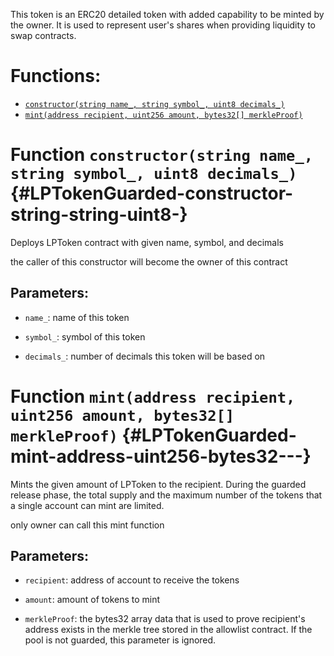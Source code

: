 This token is an ERC20 detailed token with added capability to be minted by the owner.
It is used to represent user's shares when providing liquidity to swap contracts.

# Functions:

- [`constructor(string name_, string symbol_, uint8 decimals_)`](#LPTokenGuarded-constructor-string-string-uint8-)
- [`mint(address recipient, uint256 amount, bytes32[] merkleProof)`](#LPTokenGuarded-mint-address-uint256-bytes32---)

# Function `constructor(string name_, string symbol_, uint8 decimals_)` {#LPTokenGuarded-constructor-string-string-uint8-}

Deploys LPToken contract with given name, symbol, and decimals

the caller of this constructor will become the owner of this contract

## Parameters:

- `name_`: name of this token

- `symbol_`: symbol of this token

- `decimals_`: number of decimals this token will be based on

# Function `mint(address recipient, uint256 amount, bytes32[] merkleProof)` {#LPTokenGuarded-mint-address-uint256-bytes32---}

Mints the given amount of LPToken to the recipient. During the guarded release phase, the total supply
and the maximum number of the tokens that a single account can mint are limited.

only owner can call this mint function

## Parameters:

- `recipient`: address of account to receive the tokens

- `amount`: amount of tokens to mint

- `merkleProof`: the bytes32 array data that is used to prove recipient's address exists in the merkle tree
  stored in the allowlist contract. If the pool is not guarded, this parameter is ignored.
